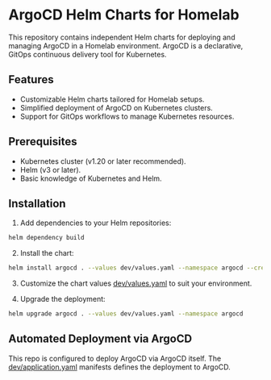 # ArgoCD Helm Charts for Homelab

This repository contains independent Helm charts for deploying and managing ArgoCD in a Homelab environment. ArgoCD is a declarative, GitOps continuous delivery tool for Kubernetes.

## Features

- Customizable Helm charts tailored for Homelab setups.
- Simplified deployment of ArgoCD on Kubernetes clusters.
- Support for GitOps workflows to manage Kubernetes resources.

## Prerequisites

- Kubernetes cluster (v1.20 or later recommended).
- Helm (v3 or later).
- Basic knowledge of Kubernetes and Helm.

## Installation

1. Add dependencies to your Helm repositories:

```bash
helm dependency build
```

2. Install the chart:
```bash
helm install argocd . --values dev/values.yaml --namespace argocd --create-namespace
```

3. Customize the chart values [dev/values.yaml](dev/values.yaml) to suit your environment.

4. Upgrade the deployment:

```bash
helm upgrade argocd . --values dev/values.yaml --namespace argocd
```

## Automated Deployment via ArgoCD

This repo is configured to deploy ArgoCD via ArgoCD itself. The [dev/application.yaml](dev/application.yaml) manifests defines the deployment to ArgoCD.